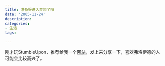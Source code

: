 ```yaml
---
title: 准备好进入梦境了吗
date: '2005-11-24'
description:
categories:
- 生活
tags:

---
```


刚才玩StumbleUpon，推荐给我一个[网站](http://www.solaas.com.ar/dreamlines/)，发上来分享一下，喜欢弗洛伊德的人可能会比较高兴了。
